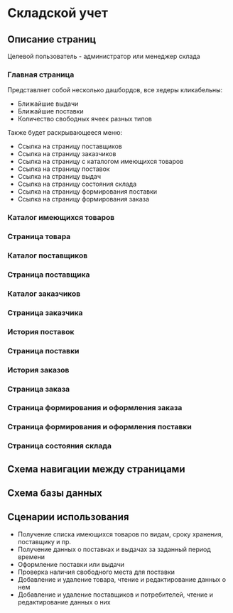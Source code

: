 Складской учет
=======================
Описание страниц
-----------------------
Целевой пользователь - администратор или менеджер склада

### Главная страница

Представляет собой несколько дашбордов, все хедеры кликабельны:
- Ближайшие выдачи
- Ближайшие поставки
- Количество свободных ячеек разных типов

Также будет раскрывающееся меню:
- Ссылка на страницу поставщиков
- Ссылка на страницу заказчиков
- Ссылка на страницу с каталогом имеющихся товаров
- Ссылка на страницу поставок
- Ссылка на страницу выдач
- Ссылка на страницу состояния склада
- Ссылка на страницу формирования поставки
- Ссылка на страницу формирования заказа

### Каталог имеющихся товаров
### Страница товара

### Каталог поставщиков
### Страница поставщика

### Каталог заказчиков
### Страница заказчика

### История поставок
### Страница поставки

### История заказов
### Страница заказа

### Страница формирования и оформления заказа
### Страница формирования и оформления поставки

### Страница состояния склада

Схема навигации между страницами
-----------------

Схема базы данных
-----------------

Сценарии использования
----------------------
- Получение списка имеющихся товаров по видам, сроку хранения, поставщику и пр.
- Получение данных о поставках и выдачах за заданный период времени
- Оформление поставки или выдачи
- Проверка наличия свободного места для поставки
- Добавление и удаление товара, чтение и редактирование данных о нем
- Добавление и удаление поставщиков и потребителей, чтение и редактирование данных о них
